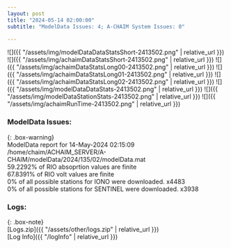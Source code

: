 ```yaml
---
layout: post
title: "2024-05-14 02:00:00"
subtitle: "ModelData Issues: 4; A-CHAIM System Issues: 0"

---
```


![]({{ "/assets/img/modelDataDataStatsShort-2413502.png" | relative_url }})
![]({{ "/assets/img/achaimDataStatsShort-2413502.png" | relative_url }})
![]({{ "/assets/img/achaimDataStatsLong00-2413502.png" | relative_url }})
![]({{ "/assets/img/achaimDataStatsLong01-2413502.png" | relative_url }})
![]({{ "/assets/img/achaimDataStatsLong02-2413502.png" | relative_url }})
![]({{ "/assets/img/modelDataDataStats-2413502.png" | relative_url }})
![]({{ "/assets/img/modelDataStationStats-2413502.png" | relative_url }})
![]({{ "/assets/img/achaimRunTime-2413502.png" | relative_url }})


### ModelData Issues:  
  
{: .box-warning}  
 ModelData report for 14-May-2024 02:15:09   
 /home/chaim/ACHAIM_SERVER/A-CHAIM/modelData/2024/135/02/modelData.mat   
 59.2292% of RIO absoprtion values are finite   
 67.8391% of RIO volt values are finite   
 0% of all possible stations for IONO were downloaded. x4483   
 0% of all possible stations for SENTINEL were downloaded. x3938   
  


### Logs:  
  
{: .box-note}  
[Logs.zip]({{ "/assets/other/logs.zip" | relative_url }})  
[Log Info]({{ "/logInfo" | relative_url }})  
